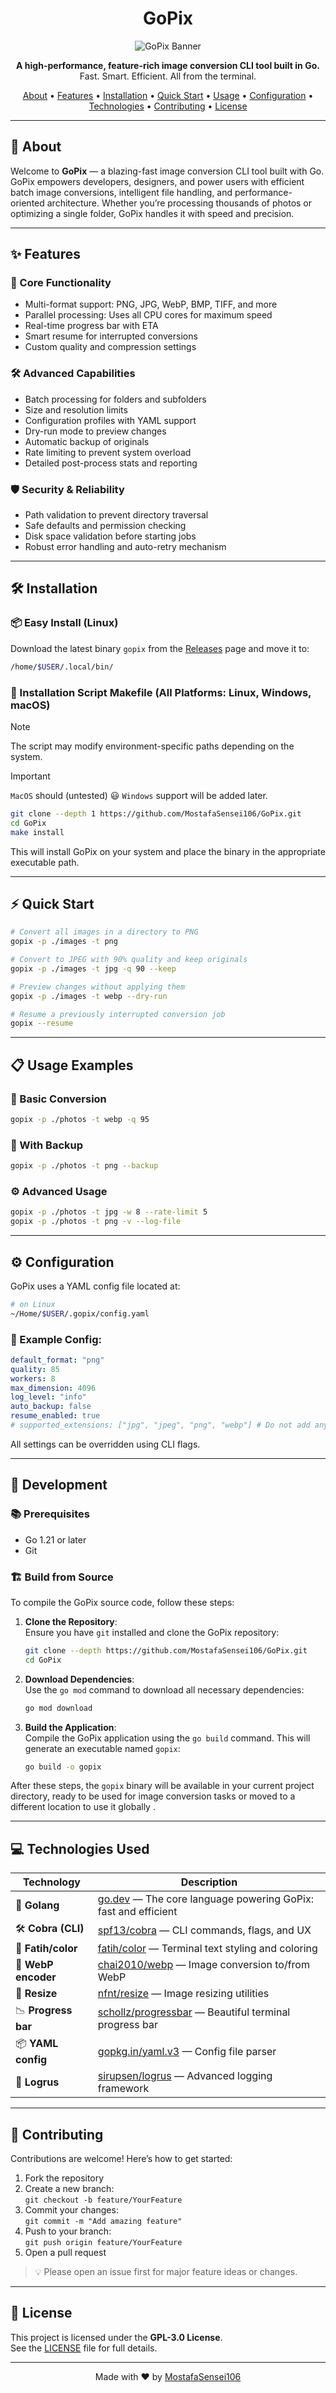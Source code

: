 <h1 align="center">GoPix</h1>
<p align="center">
  <img src="https://socialify.git.ci/MostafaSensei106/GoPix/image?custom_language=Go&font=KoHo&language=1&logo=https%3A%2F%2Favatars.githubusercontent.com%2Fu%2F138288138%3Fv%3D4&name=1&owner=1&pattern=Floating+Cogs&theme=Light" alt="GoPix Banner">
</p>

<p align="center">
  <strong>A high-performance, feature-rich image conversion CLI tool built in Go.</strong><br>
  Fast. Smart. Efficient. All from the terminal.
</p>

<p align="center">
  <a href="#about">About</a> •
  <a href="#features">Features</a> •
  <a href="#installation">Installation</a> •
  <a href="#quick-start">Quick Start</a> •
  <a href="#usage-examples">Usage</a> •
  <a href="#configuration">Configuration</a> •
  <a href="#technologies">Technologies</a> •
  <a href="#contributing">Contributing</a> •
  <a href="#license">License</a>
</p>

---

## 📌 About

Welcome to **GoPix** — a blazing-fast image conversion CLI tool built with Go.  
GoPix empowers developers, designers, and power users with efficient batch image conversions, intelligent file handling, and performance-oriented architecture. Whether you’re processing thousands of photos or optimizing a single folder, GoPix handles it with speed and precision.

---

## ✨ Features

### 🌟 Core Functionality
- Multi-format support: PNG, JPG, WebP, BMP, TIFF, and more
- Parallel processing: Uses all CPU cores for maximum speed
- Real-time progress bar with ETA
- Smart resume for interrupted conversions
- Custom quality and compression settings

### 🛠️ Advanced Capabilities
- Batch processing for folders and subfolders
- Size and resolution limits
- Configuration profiles with YAML support
- Dry-run mode to preview changes
- Automatic backup of originals
- Rate limiting to prevent system overload
- Detailed post-process stats and reporting

### 🛡️ Security & Reliability
- Path validation to prevent directory traversal
- Safe defaults and permission checking
- Disk space validation before starting jobs
- Robust error handling and auto-retry mechanism

---

## 🛠️ Installation

### 📦 Easy Install (Linux)

Download the latest binary `gopix` from the [Releases](https://github.com/MostafaSensei106/GoPix/releases) page and move it to:

```bash
/home/$USER/.local/bin/
```

### 🧪 Installation Script Makefile (All Platforms: Linux, Windows, macOS)

> [!NOTE]
> The script may modify environment-specific paths depending on the system.

> [!IMPORTANT]
> ```MacOS``` should (untested) 😃
> ```Windows``` support will be added later. 


```bash
git clone --depth 1 https://github.com/MostafaSensei106/GoPix.git
cd GoPix
make install
```

This will install GoPix on your system and place the binary in the appropriate executable path.

---

## ⚡ Quick Start

```bash
# Convert all images in a directory to PNG
gopix -p ./images -t png
```

```bash
# Convert to JPEG with 90% quality and keep originals
gopix -p ./images -t jpg -q 90 --keep
```

```bash
# Preview changes without applying them
gopix -p ./images -t webp --dry-run
```

```bash
# Resume a previously interrupted conversion job
gopix --resume
```

---

## 📋 Usage Examples

### 🔁 Basic Conversion
```bash
gopix -p ./photos -t webp -q 95
```

### 💾 With Backup
```bash
gopix -p ./photos -t png --backup
```

### ⚙️ Advanced Usage
```bash
gopix -p ./photos -t jpg -w 8 --rate-limit 5
gopix -p ./photos -t png -v --log-file
```

---

## ⚙️ Configuration

GoPix uses a YAML config file located at:

```bash
# on Linux 
~/Home/$USER/.gopix/config.yaml
```

### 🧾 Example Config:
```yaml
default_format: "png"
quality: 85
workers: 8
max_dimension: 4096
log_level: "info"
auto_backup: false
resume_enabled: true
# supported_extensions: ["jpg", "jpeg", "png", "webp"] # Do not add any formats here, 
```

All settings can be overridden using CLI flags.

---

## 🧪 Development

### 📚 Prerequisites
- Go 1.21 or later
- Git

### 🏗️ Build from Source

To compile the GoPix source code, follow these steps:

1. **Clone the Repository**:  
   Ensure you have `git` installed and clone the GoPix repository:
   ```bash
   git clone --depth https://github.com/MostafaSensei106/GoPix.git
   cd GoPix
   ```

2. **Download Dependencies**:  
   Use the `go mod` command to download all necessary dependencies:
   ```bash
   go mod download
   ```

3. **Build the Application**:  
   Compile the GoPix application using the `go build` command. This will generate an executable named `gopix`:
   ```bash
   go build -o gopix
   ```

After these steps, the `gopix` binary will be available in your current project directory, ready to be used for image conversion tasks or moved to a different location to use it globally .

---


## 💻 Technologies Used

| Technology            | Description                                                                 |
|------------------------|-----------------------------------------------------------------------------|
| 🧠 **Golang**            | [go.dev](https://go.dev) — The core language powering GoPix: fast and efficient |
| 🛠️ **Cobra (CLI)**       | [spf13/cobra](https://github.com/spf13/cobra) — CLI commands, flags, and UX |
| 🎨 **Fatih/color**       | [fatih/color](https://github.com/fatih/color) — Terminal text styling and coloring |
| 🔄 **WebP encoder**      | [chai2010/webp](https://github.com/chai2010/webp) — Image conversion to/from WebP |
| 📏 **Resize**            | [nfnt/resize](https://github.com/nfnt/resize) — Image resizing utilities |
| 📉 **Progress bar**      | [schollz/progressbar](https://github.com/schollz/progressbar) — Beautiful terminal progress bar |
| 📦 **YAML config**       | [gopkg.in/yaml.v3](https://pkg.go.dev/gopkg.in/yaml.v3) — Config file parser |
| 📜 **Logrus**            | [sirupsen/logrus](https://github.com/sirupsen/logrus) — Advanced logging framework |


---

## 🤝 Contributing

Contributions are welcome! Here’s how to get started:

1. Fork the repository  
2. Create a new branch:  
   `git checkout -b feature/YourFeature`  
3. Commit your changes:  
   `git commit -m "Add amazing feature"`  
4. Push to your branch:  
   `git push origin feature/YourFeature`  
5. Open a pull request

> 💡 Please open an issue first for major feature ideas or changes.

---

## 📄 License

This project is licensed under the **GPL-3.0 License**.  
See the [LICENSE](LICENSE) file for full details.

---

<p align="center">
  Made with ❤️ by <a href="https://github.com/MostafaSensei106">MostafaSensei106</a>
</p>